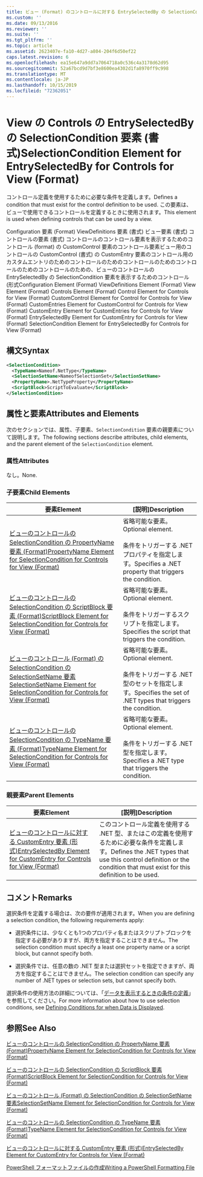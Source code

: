 ```yaml
---
title: ビュー (Format) のコントロールに対する EntrySelectedBy の SelectionCondition 要素Microsoft Docs
ms.custom: ''
ms.date: 09/13/2016
ms.reviewer: ''
ms.suite: ''
ms.tgt_pltfrm: ''
ms.topic: article
ms.assetid: 2623407e-fa10-4d27-a804-204f6d50ef22
caps.latest.revision: 6
ms.openlocfilehash: ea15e647a9dd7a7064718a0c536c4a3178d62d95
ms.sourcegitcommit: 52a67bcd9d7bf3e8600ea4302d1fa8970ff9c998
ms.translationtype: MT
ms.contentlocale: ja-JP
ms.lasthandoff: 10/15/2019
ms.locfileid: "72362051"
---
```

# <a name="selectioncondition-element-for-entryselectedby-for-controls-for-view-format"></a><span data-ttu-id="4c42f-102">View の Controls の EntrySelectedBy の SelectionCondition 要素 (書式)</span><span class="sxs-lookup"><span data-stu-id="4c42f-102">SelectionCondition Element for EntrySelectedBy for Controls for View (Format)</span></span>

<span data-ttu-id="4c42f-103">コントロール定義を使用するために必要な条件を定義します。</span><span class="sxs-lookup"><span data-stu-id="4c42f-103">Defines a condition that must exist for the control definition to be used.</span></span> <span data-ttu-id="4c42f-104">この要素は、ビューで使用できるコントロールを定義するときに使用されます。</span><span class="sxs-lookup"><span data-stu-id="4c42f-104">This element is used when defining controls that can be used by a view.</span></span>

<span data-ttu-id="4c42f-105">Configuration 要素 (Format) ViewDefinitions 要素 (書式) ビュー要素 (書式) コントロールの要素 (書式) コントロールのコントロール要素を表示するためのコントロール (format) の CustomControl 要素のコントロール要素ビュー用のコントロールの CustomControl (書式) の CustomEntry 要素のコントロール用のカスタムエントリのためのコントロールのためのコントロールのためのコントロールのためのコントロールのための、ビューのコントロールの EntrySelectedBy の SelectionCondition 要素を表示するためのコントロール (形式</span><span class="sxs-lookup"><span data-stu-id="4c42f-105">Configuration Element (Format) ViewDefinitions Element (Format) View Element (Format) Controls Element (Format) Control Element for Controls for View (Format) CustomControl Element for Control for Controls for View (Format) CustomEntries Element for CustomControl for Controls for View (Format) CustomEntry Element for CustomEntries for Controls for View (Format) EntrySelectedBy Element for CustomEntry for Controls for View (Format) SelectionCondition Element for EntrySelectedBy for Controls for View (Format)</span></span>

## <a name="syntax"></a><span data-ttu-id="4c42f-106">構文</span><span class="sxs-lookup"><span data-stu-id="4c42f-106">Syntax</span></span>

```xml
<SelectionCondition>
  <TypeName>Nameof.NetType</TypeName>
  <SelectionSetName>NameofSelectionSet</SelectionSetName>
  <PropertyName>.NetTypeProperty</PropertyName>
  <ScriptBlock>ScriptToEvaluate</ScriptBlock>
</SelectionCondition>
```

## <a name="attributes-and-elements"></a><span data-ttu-id="4c42f-107">属性と要素</span><span class="sxs-lookup"><span data-stu-id="4c42f-107">Attributes and Elements</span></span>

<span data-ttu-id="4c42f-108">次のセクションでは、属性、子要素、`SelectionCondition` 要素の親要素について説明します。</span><span class="sxs-lookup"><span data-stu-id="4c42f-108">The following sections describe attributes, child elements, and the parent element of the `SelectionCondition` element.</span></span>

### <a name="attributes"></a><span data-ttu-id="4c42f-109">属性</span><span class="sxs-lookup"><span data-stu-id="4c42f-109">Attributes</span></span>

<span data-ttu-id="4c42f-110">なし。</span><span class="sxs-lookup"><span data-stu-id="4c42f-110">None.</span></span>

### <a name="child-elements"></a><span data-ttu-id="4c42f-111">子要素</span><span class="sxs-lookup"><span data-stu-id="4c42f-111">Child Elements</span></span>

|<span data-ttu-id="4c42f-112">要素</span><span class="sxs-lookup"><span data-stu-id="4c42f-112">Element</span></span>|<span data-ttu-id="4c42f-113">[説明]</span><span class="sxs-lookup"><span data-stu-id="4c42f-113">Description</span></span>|
|-------------|-----------------|
|[<span data-ttu-id="4c42f-114">ビューのコントロールの SelectionCondition の PropertyName 要素 (Format)</span><span class="sxs-lookup"><span data-stu-id="4c42f-114">PropertyName Element for SelectionCondition for Controls for View (Format)</span></span>](./propertyname-element-for-selectioncondition-for-controls-for-view-format.md)|<span data-ttu-id="4c42f-115">省略可能な要素。</span><span class="sxs-lookup"><span data-stu-id="4c42f-115">Optional element.</span></span><br /><br /> <span data-ttu-id="4c42f-116">条件をトリガーする .NET プロパティを指定します。</span><span class="sxs-lookup"><span data-stu-id="4c42f-116">Specifies a .NET property that triggers the condition.</span></span>|
|[<span data-ttu-id="4c42f-117">ビューのコントロールの SelectionCondition の ScriptBlock 要素 (Format)</span><span class="sxs-lookup"><span data-stu-id="4c42f-117">ScriptBlock Element for SelectionCondition for Controls for View (Format)</span></span>](./scriptblock-element-for-selectioncondition-for-controls-for-view-format.md)|<span data-ttu-id="4c42f-118">省略可能な要素。</span><span class="sxs-lookup"><span data-stu-id="4c42f-118">Optional element.</span></span><br /><br /> <span data-ttu-id="4c42f-119">条件をトリガーするスクリプトを指定します。</span><span class="sxs-lookup"><span data-stu-id="4c42f-119">Specifies the script that triggers the condition.</span></span>|
|[<span data-ttu-id="4c42f-120">ビューのコントロール (Format) の SelectionCondition の SelectionSetName 要素</span><span class="sxs-lookup"><span data-stu-id="4c42f-120">SelectionSetName Element for SelectionCondition for Controls for View (Format)</span></span>](./selectionsetname-element-for-selectioncondition-for-controls-for-view-format.md)|<span data-ttu-id="4c42f-121">省略可能な要素。</span><span class="sxs-lookup"><span data-stu-id="4c42f-121">Optional element.</span></span><br /><br /> <span data-ttu-id="4c42f-122">条件をトリガーする .NET 型のセットを指定します。</span><span class="sxs-lookup"><span data-stu-id="4c42f-122">Specifies the set of .NET types that triggers the condition.</span></span>|
|[<span data-ttu-id="4c42f-123">ビューのコントロールの SelectionCondition の TypeName 要素 (Format)</span><span class="sxs-lookup"><span data-stu-id="4c42f-123">TypeName Element for SelectionCondition for Controls for View (Format)</span></span>](./typename-element-for-selectioncondition-for-controls-for-view-format.md)|<span data-ttu-id="4c42f-124">省略可能な要素。</span><span class="sxs-lookup"><span data-stu-id="4c42f-124">Optional element.</span></span><br /><br /> <span data-ttu-id="4c42f-125">条件をトリガーする .NET 型を指定します。</span><span class="sxs-lookup"><span data-stu-id="4c42f-125">Specifies a .NET type that triggers the condition.</span></span>|

### <a name="parent-elements"></a><span data-ttu-id="4c42f-126">親要素</span><span class="sxs-lookup"><span data-stu-id="4c42f-126">Parent Elements</span></span>

|<span data-ttu-id="4c42f-127">要素</span><span class="sxs-lookup"><span data-stu-id="4c42f-127">Element</span></span>|<span data-ttu-id="4c42f-128">[説明]</span><span class="sxs-lookup"><span data-stu-id="4c42f-128">Description</span></span>|
|-------------|-----------------|
|[<span data-ttu-id="4c42f-129">ビューのコントロールに対する CustomEntry 要素 (形式)</span><span class="sxs-lookup"><span data-stu-id="4c42f-129">EntrySelectedBy Element for CustomEntry for Controls for View (Format)</span></span>](./entryselectedby-element-for-customentry-for-controls-for-view-format.md)|<span data-ttu-id="4c42f-130">このコントロール定義を使用する .NET 型、またはこの定義を使用するために必要な条件を定義します。</span><span class="sxs-lookup"><span data-stu-id="4c42f-130">Defines the .NET types that use this control definition or the condition that must exist for this definition to be used.</span></span>|

## <a name="remarks"></a><span data-ttu-id="4c42f-131">コメント</span><span class="sxs-lookup"><span data-stu-id="4c42f-131">Remarks</span></span>

<span data-ttu-id="4c42f-132">選択条件を定義する場合は、次の要件が適用されます。</span><span class="sxs-lookup"><span data-stu-id="4c42f-132">When you are defining a selection condition, the following requirements apply:</span></span>

- <span data-ttu-id="4c42f-133">選択条件には、少なくとも1つのプロパティ名またはスクリプトブロックを指定する必要がありますが、両方を指定することはできません。</span><span class="sxs-lookup"><span data-stu-id="4c42f-133">The selection condition must specify a least one property name or a script block, but cannot specify both.</span></span>

- <span data-ttu-id="4c42f-134">選択条件では、任意の数の .NET 型または選択セットを指定できますが、両方を指定することはできません。</span><span class="sxs-lookup"><span data-stu-id="4c42f-134">The selection condition can specify any number of .NET types or selection sets, but cannot specify both.</span></span>

<span data-ttu-id="4c42f-135">選択条件の使用方法の詳細については、「[データを表示するときの条件の定義](./defining-conditions-for-displaying-data.md)」を参照してください。</span><span class="sxs-lookup"><span data-stu-id="4c42f-135">For more information about how to use selection conditions, see [Defining Conditions for when Data is Displayed](./defining-conditions-for-displaying-data.md).</span></span>

## <a name="see-also"></a><span data-ttu-id="4c42f-136">参照</span><span class="sxs-lookup"><span data-stu-id="4c42f-136">See Also</span></span>

[<span data-ttu-id="4c42f-137">ビューのコントロールの SelectionCondition の PropertyName 要素 (Format)</span><span class="sxs-lookup"><span data-stu-id="4c42f-137">PropertyName Element for SelectionCondition for Controls for View (Format)</span></span>](./propertyname-element-for-selectioncondition-for-controls-for-view-format.md)

[<span data-ttu-id="4c42f-138">ビューのコントロールの SelectionCondition の ScriptBlock 要素 (Format)</span><span class="sxs-lookup"><span data-stu-id="4c42f-138">ScriptBlock Element for SelectionCondition for Controls for View (Format)</span></span>](./scriptblock-element-for-selectioncondition-for-controls-for-view-format.md)

[<span data-ttu-id="4c42f-139">ビューのコントロール (Format) の SelectionCondition の SelectionSetName 要素</span><span class="sxs-lookup"><span data-stu-id="4c42f-139">SelectionSetName Element for SelectionCondition for Controls for View (Format)</span></span>](./selectionsetname-element-for-selectioncondition-for-controls-for-view-format.md)

[<span data-ttu-id="4c42f-140">ビューのコントロールの SelectionCondition の TypeName 要素 (Format)</span><span class="sxs-lookup"><span data-stu-id="4c42f-140">TypeName Element for SelectionCondition for Controls for View (Format)</span></span>](./typename-element-for-selectioncondition-for-controls-for-view-format.md)

[<span data-ttu-id="4c42f-141">ビューのコントロールに対する CustomEntry 要素 (形式)</span><span class="sxs-lookup"><span data-stu-id="4c42f-141">EntrySelectedBy Element for CustomEntry for Controls for View (Format)</span></span>](./entryselectedby-element-for-customentry-for-controls-for-view-format.md)

[<span data-ttu-id="4c42f-142">PowerShell フォーマットファイルの作成</span><span class="sxs-lookup"><span data-stu-id="4c42f-142">Writing a PowerShell Formatting File</span></span>](./writing-a-powershell-formatting-file.md)
